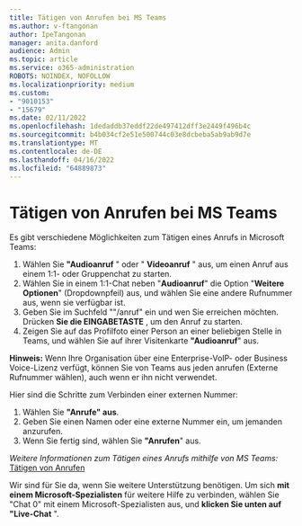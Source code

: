 ```yaml
---
title: Tätigen von Anrufen bei MS Teams
ms.author: v-ftangonan
author: IpeTangonan
manager: anita.danford
audience: Admin
ms.topic: article
ms.service: o365-administration
ROBOTS: NOINDEX, NOFOLLOW
ms.localizationpriority: medium
ms.custom:
- "9010153"
- "15679"
ms.date: 02/11/2022
ms.openlocfilehash: 1dedaddb37eddf22de497412dff3e2449f496b4c
ms.sourcegitcommit: b4b034cf2e51e500744c03e8dcbeba5ab9ab9d7e
ms.translationtype: MT
ms.contentlocale: de-DE
ms.lasthandoff: 04/16/2022
ms.locfileid: "64889873"
---
```

# <a name="making-calls-on-ms-teams"></a>Tätigen von Anrufen bei MS Teams

Es gibt verschiedene Möglichkeiten zum Tätigen eines Anrufs in Microsoft Teams:

1. Wählen Sie **"Audioanruf** " oder " **Videoanruf** " aus, um einen Anruf aus einem 1:1- oder Gruppenchat zu starten.
2. Wählen Sie in einem 1:1-Chat neben "**Audioanruf**" die Option "**Weitere Optionen**" (Dropdownpfeil) aus, und wählen Sie eine andere Rufnummer aus, wenn sie verfügbar ist.
3. Geben Sie im Suchfeld ""/anruf" ein und wen Sie erreichen möchten. Drücken **Sie die EINGABETASTE** , um den Anruf zu starten.
4. Zeigen Sie auf das Profilfoto einer Person an einer beliebigen Stelle in Teams, und wählen Sie auf ihrer Visitenkarte **"Audioanruf**" aus.

**Hinweis:** Wenn Ihre Organisation über eine Enterprise-VoIP- oder Business Voice-Lizenz verfügt, können Sie von Teams aus jeden anrufen (Externe Rufnummer wählen), auch wenn er ihn nicht verwendet.

Hier sind die Schritte zum Verbinden einer externen Nummer:

1. Wählen Sie **"Anrufe" aus**.
2. Geben Sie einen Namen oder eine externe Nummer ein, um jemanden anzurufen.
3. Wenn Sie fertig sind, wählen Sie **"Anrufen**" aus.

*Weitere Informationen zum Tätigen eines Anrufs mithilfe von MS Teams:* [Tätigen von Anrufen](https://support.microsoft.com/office/make-calls-0a27994b-4d5d-4ac1-a40d-83b72edca946)

Wir sind für Sie da, wenn Sie weitere Unterstützung benötigen. Um sich **mit einem Microsoft-Spezialisten** für weitere Hilfe zu verbinden, wählen Sie "Chat 0" mit einem Microsoft-Spezialisten aus, und **klicken Sie unten auf "Live-Chat** ".
